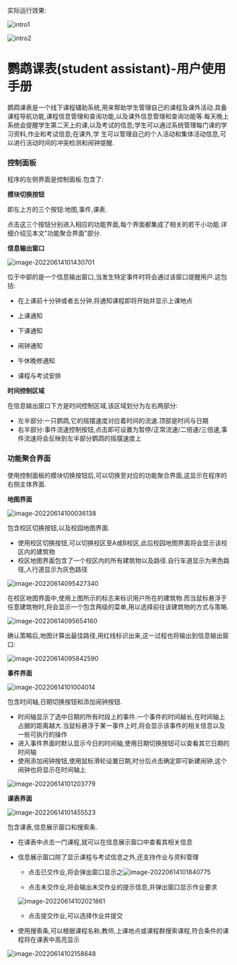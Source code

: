 实际运行效果:

![intro1](md_image/image-20220415214344179.png)

![intro2](md_image/image-20220423144658134.png)

# 鹦鹉课表(student assistant)-用户使用手册

鹦鹉课表是一个线下课程辅助系统,用来帮助学生管理自己的课程及课外活动.具备课程导航功能,课程信息管理和查询功能,以及课外信息管理和查询功能等.每天晚上系统会提醒学生第二天上的课,以及考试的信息;学生可以通过系统管理每门课的学习资料,作业和考试信息;在课外,学 生可以管理自己的个人活动和集体活动信息,可以进行活动时间的冲突检测和闹钟提醒.



### 控制面板

程序的左侧界面是控制面板.包含了:

**模块切换按钮**

即左上方的三个按钮:地图,事件,课表.

点击这三个按钮分别进入相应的功能界面,每个界面都集成了相关的若干小功能.详细介绍见本文"功能聚合界面"部分.

**信息输出窗口**

![image-20220614101430701](md_image/用户使用说明/image-20220614101430701.png)

位于中部的是一个信息输出窗口,当发生特定事件时将会通过该窗口提醒用户.这包括:

- 在上课前十分钟或者五分钟,将通知课程即将开始并显示上课地点

- 上课通知

- 下课通知

- 闹钟通知

- 午休晚修通知

- 课程与考试安排

**时间控制区域**

在信息输出窗口下方是时间控制区域,该区域划分为左右两部分:

- 左半部分:一只鹦鹉,它的摇摆速度对应着时间的流速.顶部是时间与日期
- 右半部分:事件流速控制按钮,点击即可设置为暂停/正常流速/二倍速/三倍速,事件流速将会反映到左半部分鹦鹉的摇摆速度上



### 功能聚合界面

使用控制面板的模块切换按钮后,可以切换至对应的功能聚合界面,这显示在程序的右侧主体界面.

**地图界面**

![image-20220614100036138](md_image/用户使用说明/image-20220614100036138.png)

包含校区切换按钮,以及校园地图界面.

- 使用校区切换按钮,可以切换校区至A或B校区,此后校园地图界面将会显示该校区内的建筑物
- 校区地图界面包含了一个校区内的所有建筑物以及路径.自行车道显示为黑色路径,人行道显示为灰色路径

![image-20220614095427340](md_image/用户使用说明/image-20220614095427340.png)

在校区地图界面中,使用上图所示的标志来标识用户所在的建筑物.而当鼠标悬浮于任意建筑物时,将会显示一个包含两级的菜单,用以选择前往该建筑物的方式与策略.

![image-20220614095654160](md_image/用户使用说明/image-20220614095654160.png)

确认策略后,地图计算出最佳路径,用红线标识出来,这一过程也将输出到信息输出窗口:

![image-20220614095842590](md_image/用户使用说明/image-20220614095842590.png)

**事件界面**

![image-20220614101004014](md_image/用户使用说明/image-20220614101004014.png)

包含时间轴,日期切换按钮和添加闹钟按钮.

- 时间轴显示了选中日期的所有时段上的事件.一个事件的时间越长,在时间轴上占据的距离越大.当鼠标悬浮于某一事件上时,将会显示该事件的相关信息以及一些可执行的操作
- 进入事件界面时默认显示今日的时间轴,使用日期切换按钮可以查看其它日期的时间轴
- 使用添加闹钟按钮,使用鼠标滑轮设置日期,时分后点击确定即可新建闹钟,这个闹钟也将显示在时间轴上

![image-20220614101203779](md_image/用户使用说明/image-20220614101203779.png)

**课表界面**

![image-20220614101455523](md_image/用户使用说明/image-20220614101455523.png)

包含课表,信息展示窗口和搜索条.

- 在课表中点击一门课程,就可以在信息展示窗口中查看其相关信息

- 信息展示窗口除了显示课程与考试信息之外,还支持作业与资料管理

  - 点击已交作业,将会弹出窗口显示之![image-20220614101840775](md_image/用户使用说明/image-20220614101840775.png)

  - 点击未交作业,将会输出未交作业的提示信息,并弹出窗口显示作业要求

  ![image-20220614102021861](md_image/用户使用说明/image-20220614102021861.png)

  - 点击提交作业,可以选择作业并提交

- 使用搜索条,可以根据课程名称,教师,上课地点或课程群搜索课程,符合条件的课程将在课表中高亮显示

![image-20220614102158648](md_image/用户使用说明/image-20220614102158648.png)



